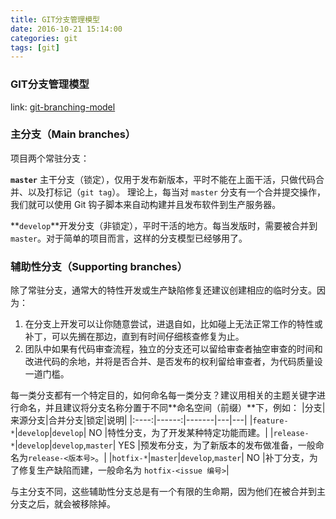 ```yaml
---
title: GIT分支管理模型
date: 2016-10-21 15:14:00
categories: git
tags: [git]
---
```


### GIT分支管理模型

link: [git-branching-model](http://nvie.com/posts/a-successful-git-branching-model/)

### 主分支（Main branches）

项目两个常驻分支：

**`master`** 主干分支（锁定），仅用于发布新版本，平时不能在上面干活，只做代码合并、以及打标记（`git tag`）。  理论上，每当对 `master` 分支有一个合并提交操作，我们就可以使用 Git 钩子脚本来自动构建并且发布软件到生产服务器。

**`develop`**开发分支（非锁定），平时干活的地方。每当发版时，需要被合并到 `master`。对于简单的项目而言，这样的分支模型已经够用了。

### 辅助性分支（Supporting branches）

除了常驻分支，通常大的特性开发或生产缺陷修复还建议创建相应的临时分支。因为：
1. 在分支上开发可以让你随意尝试，进退自如，比如碰上无法正常工作的特性或补丁，可以先搁在那边，直到有时间仔细核查修复为止。
2. 团队中如果有代码审查流程，独立的分支还可以留给审查者抽空审查的时间和改进代码的余地，并将是否合并、是否发布的权利留给审查者，为代码质量设一道门槛。

每一类分支都有一个特定目的，如何命名每一类分支？建议用相关的主题关键字进行命名，并且建议将分支名称分置于不同**命名空间（前缀）**下，例如：
|分支|来源分支|合并分支|锁定|说明|
|:----:|------:|-------|---|---|
|`feature-*`|`develop`|`develop`| NO |特性分支，为了开发某种特定功能而建。|
|`release-*`|`develop`|`develop`,`master`| YES |预发布分支，为了新版本的发布做准备，一般命名为`release-<版本号>`。|
|`hotfix-*`|`master`|`develop`,`master`| NO |补丁分支，为了修复生产缺陷而建，一般命名为 `hotfix-<issue 编号>`|

与主分支不同，这些辅助性分支总是有一个有限的生命期，因为他们在被合并到主分支之后，就会被移除掉。